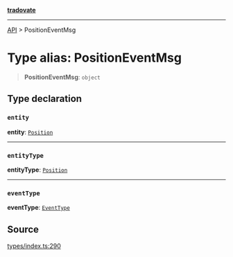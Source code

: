 [**tradovate**](../README.md)

***

[API](../API.md) > PositionEventMsg

# Type alias: PositionEventMsg

> **PositionEventMsg**: `object`

## Type declaration

### `entity`

**entity**: [`Position`](type-alias.Position.md)

***

### `entityType`

**entityType**: [`Position`](../enumerations/enumeration.EntityType.md#position)

***

### `eventType`

**eventType**: [`EventType`](../enumerations/enumeration.EventType.md)

## Source

[types/index.ts:290](https://github.com/cgilly2fast/tradovate-typescript/blob/b1caea5/src/types/index.ts#L290)
